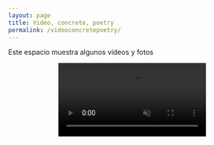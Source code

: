 ```yaml
---
layout: page
title: Video, concrete, poetry
permalink: /videoconcretepoetry/
---
```



Este espacio muestra algunos vídeos y fotos 



<div align = "center" class="myvideo">
   <video controls muted style="display:block; width:300; height:auto;" autoplay controls loop="loop">
       <source src="/images/Concretepoetry2.mp4" />
   </video>
</div>




